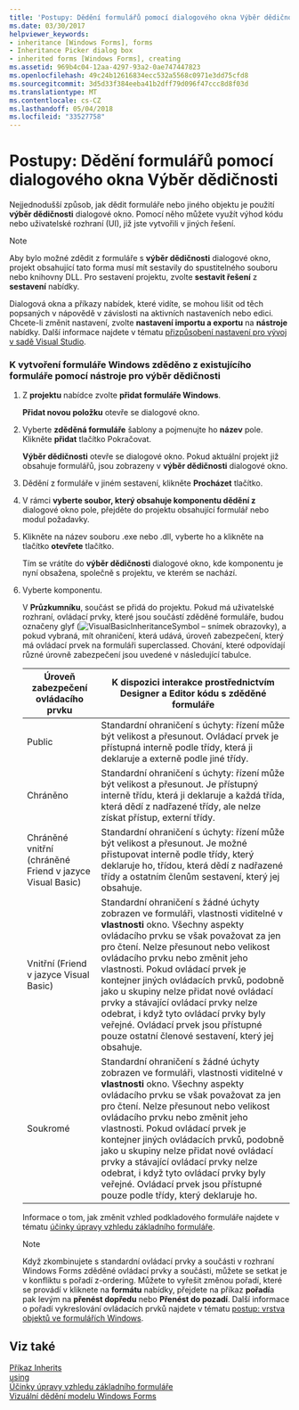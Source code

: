 ```yaml
---
title: 'Postupy: Dědění formulářů pomocí dialogového okna Výběr dědičnosti'
ms.date: 03/30/2017
helpviewer_keywords:
- inheritance [Windows Forms], forms
- Inheritance Picker dialog box
- inherited forms [Windows Forms], creating
ms.assetid: 969b4c04-12aa-4297-93a2-0ae747447823
ms.openlocfilehash: 49c24b12616834ecc532a5568c0971e3dd75cfd8
ms.sourcegitcommit: 3d5d33f384eeba41b2dff79d096f47ccc8d8f03d
ms.translationtype: MT
ms.contentlocale: cs-CZ
ms.lasthandoff: 05/04/2018
ms.locfileid: "33527758"
---
```

# <a name="how-to-inherit-forms-using-the-inheritance-picker-dialog-box"></a>Postupy: Dědění formulářů pomocí dialogového okna Výběr dědičnosti
Nejjednodušší způsob, jak dědit formuláře nebo jiného objektu je použití **výběr dědičnosti** dialogové okno. Pomocí něho můžete využít výhod kódu nebo uživatelské rozhraní (UI), již jste vytvořili v jiných řešení.  
  
> [!NOTE]
>  Aby bylo možné zdědit z formuláře s **výběr dědičnosti** dialogové okno, projekt obsahující tato forma musí mít sestavily do spustitelného souboru nebo knihovny DLL. Pro sestavení projektu, zvolte **sestavit řešení** z **sestavení** nabídky.  
>   
>  Dialogová okna a příkazy nabídek, které vidíte, se mohou lišit od těch popsaných v nápovědě v závislosti na aktivních nastaveních nebo edici. Chcete-li změnit nastavení, zvolte **nastavení importu a exportu** na **nástroje** nabídky. Další informace najdete v tématu [přizpůsobení nastavení pro vývoj v sadě Visual Studio](http://msdn.microsoft.com/library/22c4debb-4e31-47a8-8f19-16f328d7dcd3).  
  
### <a name="to-create-a-windows-form-inherited-from-an-existing-form-by-using-the-inheritance-picker"></a>K vytvoření formuláře Windows zděděno z existujícího formuláře pomocí nástroje pro výběr dědičnosti  
  
1.  Z **projektu** nabídce zvolte **přidat formuláře Windows**.  
  
     **Přidat novou položku** otevře se dialogové okno.  
  
2.  Vyberte **zděděná formuláře** šablony a pojmenujte ho **název** pole. Klikněte **přidat** tlačítko Pokračovat.  
  
     **Výběr dědičnosti** otevře se dialogové okno. Pokud aktuální projekt již obsahuje formulářů, jsou zobrazeny v **výběr dědičnosti** dialogové okno.  
  
3.  Dědění z formuláře v jiném sestavení, klikněte **Procházet** tlačítko.  
  
4.  V rámci **vyberte soubor, který obsahuje komponentu dědění z** dialogové okno pole, přejděte do projektu obsahující formulář nebo modul požadavky.  
  
5.  Klikněte na název souboru .exe nebo .dll, vyberte ho a klikněte na tlačítko **otevřete** tlačítko.  
  
     Tím se vrátíte do **výběr dědičnosti** dialogové okno, kde komponentu je nyní obsažena, společně s projektu, ve kterém se nachází.  
  
6.  Vyberte komponentu.  
  
     V **Průzkumníku**, součást se přidá do projektu. Pokud má uživatelské rozhraní, ovládací prvky, které jsou součástí zděděné formuláře, budou označeny glyf (![VisualBasicInheritanceSymbol – snímek obrazovky](../../../../docs/framework/winforms/advanced/media/vbinheritanceglyph.gif "vbInheritanceGlyph")), a pokud vybraná, mít ohraničení, která udává, úroveň zabezpečení, který má ovládací prvek na formuláři superclassed. Chování, které odpovídají různé úrovně zabezpečení jsou uvedené v následující tabulce.  
  
    |Úroveň zabezpečení ovládacího prvku|K dispozici interakce prostřednictvím Designer a Editor kódu s zděděné formuláře|  
    |-------------------------------|--------------------------------------------------------------------------------|  
    |Public|Standardní ohraničení s úchyty: řízení může být velikost a přesunout. Ovládací prvek je přístupná interně podle třídy, která ji deklaruje a externě podle jiné třídy.|  
    |Chráněno|Standardní ohraničení s úchyty: řízení může být velikost a přesunout. Je přístupný interně třídu, která ji deklaruje a každá třída, která dědí z nadřazené třídy, ale nelze získat přístup, externí třídy.|  
    |Chráněné vnitřní (chráněné Friend v jazyce Visual Basic)|Standardní ohraničení s úchyty: řízení může být velikost a přesunout. Je možné přistupovat interně podle třídy, který deklaruje ho, třídou, která dědí z nadřazené třídy a ostatním členům sestavení, který jej obsahuje.|  
    |Vnitřní (Friend v jazyce Visual Basic)|Standardní ohraničení s žádné úchyty zobrazen ve formuláři, vlastnosti viditelné v **vlastnosti** okno. Všechny aspekty ovládacího prvku se však považovat za jen pro čtení. Nelze přesunout nebo velikost ovládacího prvku nebo změnit jeho vlastnosti. Pokud ovládací prvek je kontejner jiných ovládacích prvků, podobně jako u skupiny nelze přidat nové ovládací prvky a stávající ovládací prvky nelze odebrat, i když tyto ovládací prvky byly veřejné. Ovládací prvek jsou přístupné pouze ostatní členové sestavení, který jej obsahuje.|  
    |Soukromé|Standardní ohraničení s žádné úchyty zobrazen ve formuláři, vlastnosti viditelné v **vlastnosti** okno. Všechny aspekty ovládacího prvku se však považovat za jen pro čtení. Nelze přesunout nebo velikost ovládacího prvku nebo změnit jeho vlastnosti. Pokud ovládací prvek je kontejner jiných ovládacích prvků, podobně jako u skupiny nelze přidat nové ovládací prvky a stávající ovládací prvky nelze odebrat, i když tyto ovládací prvky byly veřejné. Ovládací prvek jsou přístupné pouze podle třídy, který deklaruje ho.|  
  
     Informace o tom, jak změnit vzhled podkladového formuláře najdete v tématu [účinky úpravy vzhledu základního formuláře](../../../../docs/framework/winforms/advanced/effects-of-modifying-base-form-appearance.md).  
  
    > [!NOTE]
    >  Když zkombinujete s standardní ovládací prvky a součásti v rozhraní Windows Forms zděděné ovládací prvky a součásti, můžete se setkat je v konfliktu s pořadí z-ordering. Můžete to vyřešit změnou pořadí, které se provádí v kliknete na **formátu** nabídky, přejdete na příkaz **pořadí**a pak levým na **přenést dopředu** nebo  **Přenést do pozadí**. Další informace o pořadí vykreslování ovládacích prvků najdete v tématu [postup: vrstva objektů ve formulářích Windows](../../../../docs/framework/winforms/controls/how-to-layer-objects-on-windows-forms.md).  
  
## <a name="see-also"></a>Viz také  
 [Příkaz Inherits](~/docs/visual-basic/language-reference/statements/inherits-statement.md)  
 [using](~/docs/csharp/language-reference/keywords/using.md)  
 [Účinky úpravy vzhledu základního formuláře](../../../../docs/framework/winforms/advanced/effects-of-modifying-base-form-appearance.md)  
 [Vizuální dědění modelu Windows Forms](../../../../docs/framework/winforms/advanced/windows-forms-visual-inheritance.md)

